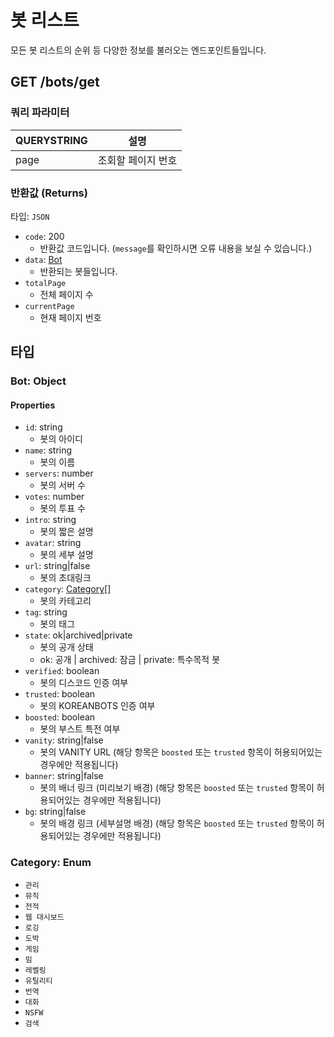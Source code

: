 # 봇 리스트

모든 봇 리스트의 순위 등 다양한 정보를 불러오는 엔드포인트들입니다.

<h2><method class="get">GET</method> /bots/get</h2>

### 쿼리 파라미터

| QUERYSTRING | 설명 |
|-------------|------|
| page        | 조회할 페이지 번호 |

### 반환값 (Returns)

타입: `JSON`

- `code`: 200
  - 반환값 코드입니다. (`message`를 확인하시면 오류 내용을 보실 수 있습니다.)
- `data`: [Bot](#bot)
  - 반환되는 봇들입니다.
- `totalPage`
  - 전체 페이지 수
- `currentPage`
  - 현재 페이지 번호

## 타입

<h3 id="bot">Bot: Object</h3>

#### Properties

- `id`: string
  - 봇의 아이디
- `name`: string
  - 봇의 이름
- `servers`: number
  - 봇의 서버 수
- `votes`: number
  - 봇의 투표 수
- `intro`: string
  - 봇의 짧은 설명
- `avatar`: string
  - 봇의 세부 설명
- `url`: string|false
  - 봇의 초대링크
- `category`: [Category](#category)[]
  - 봇의 카테고리
- `tag`: string
  - 봇의 태그
- `state`: ok|archived|private
  - 봇의 공개 상태
  - ok: 공개 | archived: 잠금 | private: 특수목적 봇
- `verified`: boolean
  - 봇의 디스코드 인증 여부
- `trusted`: boolean
  - 봇의 KOREANBOTS 인증 여부
- `boosted`: boolean
  - 봇의 부스트 특전 여부
- `vanity`: string|false
  - 봇의 VANITY URL (해당 항목은 `boosted` 또는 `trusted` 항목이 허용되어있는 경우에만 적용됩니다)
- `banner`: string|false
  - 봇의 배너 링크 (미리보기 배경) (해당 항목은 `boosted` 또는 `trusted` 항목이 허용되어있는 경우에만 적용됩니다)
- `bg`: string|false
  - 봇의 배경 링크 (세부설명 배경) (해당 항목은 `boosted` 또는 `trusted` 항목이 허용되어있는 경우에만 적용됩니다)

<h3 id="category">Category: Enum</h3>

- `관리`
- `뮤직`
- `전적`
- `웹 대시보드`
- `로깅`
- `도박`
- `게임`
- `밈`
- `레벨링`
- `유틸리티`
- `번역`
- `대화`
- `NSFW`
- `검색`
